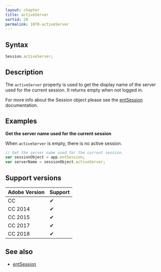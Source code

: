 ```yaml
---
layout: chapter
title: activeServer
sortid: 20
permalink: 1070-activeServer
---
```

## Syntax

```javascript
Session.activeServer;
```

## Description

The `activeServer` property is used to get the display name of the server used for the current session. It returns empty when not logged in.

For more info about the Session object please see the [entSession](../../Application/Properties/entSession.md) documentation.

## Examples

**Get the server name used for the current session**

When `activeServer` is empty, there is no active session.

```javascript
// Get the server name used for the current session.
var sessionObject = app.entSession;
var serverName = sessionObject.activeServer;
```

## Support versions

| Adobe Version | Support |
|---------------|---------|
| CC            | ✔       |
| CC 2014       | ✔       |
| CC 2015       | ✔       |
| CC 2017       | ✔       |
| CC 2018       | ✔       |

## See also

* [entSession](../../Application/Properties/entSession.md)